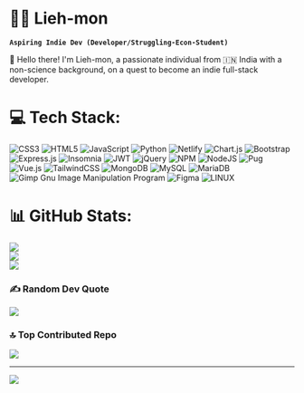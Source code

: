 <!-- ### Hi there 👋

<!--
**Lieh-mon/Lieh-mon** is a ✨ _special_ ✨ repository because its `README.md` (this file) appears on your GitHub profile.

Here are some ideas to get you started:

- 🔭 I’m currently working on ...
- 🌱 I’m currently learning ...
- 👯 I’m looking to collaborate on ...
- 🤔 I’m looking for help with ...
- 💬 Ask me about ...
- 📫 How to reach me: ...
- 😄 Pronouns: ...
- ⚡ Fun fact: ...
-->
# 🐱‍💻 Lieh-mon

**`Aspiring Indie Dev (Developer/Struggling-Econ-Student)`**

👋 Hello there! I'm Lieh-mon, a passionate individual from 🇮🇳 India with a non-science background, on a quest to become an indie full-stack developer.

# 💻 Tech Stack:
![CSS3](https://img.shields.io/badge/css3-%231572B6.svg?style=for-the-badge&logo=css3&logoColor=white) ![HTML5](https://img.shields.io/badge/html5-%23E34F26.svg?style=for-the-badge&logo=html5&logoColor=white) ![JavaScript](https://img.shields.io/badge/javascript-%23323330.svg?style=for-the-badge&logo=javascript&logoColor=%23F7DF1E) ![Python](https://img.shields.io/badge/python-3670A0?style=for-the-badge&logo=python&logoColor=ffdd54) ![Netlify](https://img.shields.io/badge/netlify-%23000000.svg?style=for-the-badge&logo=netlify&logoColor=#00C7B7) ![Chart.js](https://img.shields.io/badge/chart.js-F5788D.svg?style=for-the-badge&logo=chart.js&logoColor=white) ![Bootstrap](https://img.shields.io/badge/bootstrap-%23563D7C.svg?style=for-the-badge&logo=bootstrap&logoColor=white) ![Express.js](https://img.shields.io/badge/express.js-%23404d59.svg?style=for-the-badge&logo=express&logoColor=%2361DAFB) ![Insomnia](https://img.shields.io/badge/Insomnia-black?style=for-the-badge&logo=insomnia&logoColor=5849BE) ![JWT](https://img.shields.io/badge/JWT-black?style=for-the-badge&logo=JSON%20web%20tokens) ![jQuery](https://img.shields.io/badge/jquery-%230769AD.svg?style=for-the-badge&logo=jquery&logoColor=white) ![NPM](https://img.shields.io/badge/NPM-%23000000.svg?style=for-the-badge&logo=npm&logoColor=white) ![NodeJS](https://img.shields.io/badge/node.js-6DA55F?style=for-the-badge&logo=node.js&logoColor=white) ![Pug](https://img.shields.io/badge/Pug-FFF?style=for-the-badge&logo=pug&logoColor=A86454) ![Vue.js](https://img.shields.io/badge/vuejs-%2335495e.svg?style=for-the-badge&logo=vuedotjs&logoColor=%234FC08D) ![TailwindCSS](https://img.shields.io/badge/tailwindcss-%2338B2AC.svg?style=for-the-badge&logo=tailwind-css&logoColor=white) ![MongoDB](https://img.shields.io/badge/MongoDB-%234ea94b.svg?style=for-the-badge&logo=mongodb&logoColor=white) ![MySQL](https://img.shields.io/badge/mysql-%2300f.svg?style=for-the-badge&logo=mysql&logoColor=white) ![MariaDB](https://img.shields.io/badge/MariaDB-003545?style=for-the-badge&logo=mariadb&logoColor=white) ![Gimp Gnu Image Manipulation Program](https://img.shields.io/badge/Gimp-657D8B?style=for-the-badge&logo=gimp&logoColor=FFFFFF) 	![Figma](https://img.shields.io/badge/figma-%23F24E1E.svg?style=for-the-badge&logo=figma&logoColor=white) ![LINUX](https://img.shields.io/badge/Linux-FCC624?style=for-the-badge&logo=linux&logoColor=black)

<!--
<details>
 <summary><h3>👨‍💻 Lieh-mon's Coding Journey</h3></summary>
    My coding journey began relatively late—I embarked on this exciting path right after high school.

🚀 Despite starting later than some, I'm determined to make the most of every opportunity to grow and excel in the world of coding. Admittedly, it hasn't always been easy. As a self-proclaimed slow learner, I faced challenges in grasping certain concepts and struggled with some mathematical aspects of programming. However, my unwavering dedication has allowed me to overcome these obstacles and continue my journey of learning and improvement.

💡 My biggest goal behind loving to become a developer is to build web apps for my people. I aim to create platforms that cater to the needs and aspirations of the local community. Additionally, I have a vision of creating a local site akin to Netflix, showcasing native movies and promoting the rich culture and talent of my people. Achieving this dream is no small feat; it's a challenge that fuels my determination. It's easy to say, but the journey to bring it to life requires dedication, innovation, and relentless effort. Yet, it's precisely this challenge that makes the goal all the more exhilarating. By transforming this vision into reality, I strive to captivate and empower individuals, bridging the gap between technology and our community's aspirations. Together, let's embark on this exciting adventure, turning words into action, and opening doors to a world of endless possibilities.

🎨 I believe that being a self-taught developer brings its own unique perspective to the table. It fuels my creativity and drive to build projects from scratch, designing innovative solutions to real-world challenges.

🌟 Join me as I traverse this inspiring journey, embracing the wonders of coding and shaping the digital landscape. Together, let's push boundaries, overcome obstacles, and celebrate the triumphs of being an indie full-stack developer from a non-science background. I may have started late and faced some difficulties, but I'm determined to keep learning and growing."

</details>
-->
# 📊 GitHub Stats:
![](https://github-readme-stats.vercel.app/api?username=Lieh-mon&theme=vue-dark&hide_border=false&include_all_commits=false&count_private=false)<br/>
![](https://github-readme-streak-stats.herokuapp.com/?user=Lieh-mon&theme=vue-dark&hide_border=false)<br/>
![](https://github-readme-stats.vercel.app/api/top-langs/?username=Lieh-mon&theme=vue-dark&hide_border=false&include_all_commits=false&count_private=false&layout=compact)

### ✍️ Random Dev Quote
![](https://quotes-github-readme.vercel.app/api?type=horizontal&theme=tokyonight)

### 🔝 Top Contributed Repo
![](https://github-contributor-stats.vercel.app/api?username=Lieh-mon&limit=5&theme=tokyonight&combine_all_yearly_contributions=true)

<!-- ### 😂 Random Dev Meme
<img src="https://rm.up.railway.app/" width="512px"/> -->

---
[![](https://visitcount.itsvg.in/api?id=Lieh-mon&icon=2&color=8)](https://visitcount.itsvg.in)

<!-- Proudly created with GPRM ( https://gprm.itsvg.in ) -->
